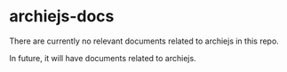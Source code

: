 # archiejs-docs

There are currently no relevant documents related to archiejs in this repo.

In future, it will have documents related to archiejs.
